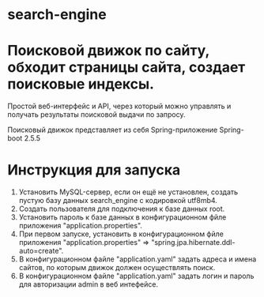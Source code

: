 # search-engine

# Поисковой движок по сайту, обходит страницы сайта, создает поисковые индексы.

  Простой веб-интерфейс и API, через который можно управлять и получать результаты поисковой выдачи по запросу.
  
  Поисковый движок представляет из себя Spring-приложение Spring-boot 2.5.5
  
# Инструкция для запуска
  
  1. Установить MySQL-сервер, если он ещё не установлен, создать пустую базу данных search_engine c кодировкой utf8mb4.
  2. Создать пользователя для подключения к базе данных root.
  3. Установить пароль к базе данных в конфигурационном фйле приложения "application.properties".
  4. При первом запуске, установить в конфигурационном фйле приложения "application.properties" => "spring.jpa.hibernate.ddl-auto=create".
  5. В конфигурационном файле "application.yaml" задать адреса и имена сайтов, по которым движок должен осуществлять поиск.
  6. В конфигурационном файле "application.yaml" задать логин и пароль для авторизации admin в веб интефейсе.

   
